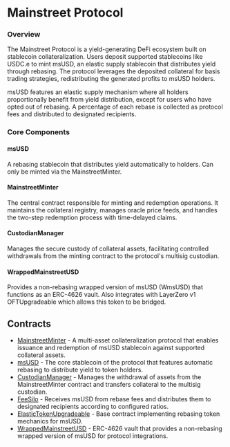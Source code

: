 # Mainstreet Protocol

### Overview
The Mainstreet Protocol is a yield-generating DeFi ecosystem built on stablecoin collateralization. Users deposit supported stablecoins like USDC.e to mint msUSD, an elastic supply stablecoin that distributes yield through rebasing. The protocol leverages the deposited collateral for basis trading strategies, redistributing the generated profits to msUSD holders.

msUSD features an elastic supply mechanism where all holders proportionally benefit from yield distribution, except for users who have opted out of rebasing. A percentage of each rebase is collected as protocol fees and distributed to designated recipients.

### Core Components
#### msUSD
A rebasing stablecoin that distributes yield automatically to holders. Can only be minted via the MainstreetMinter.

#### MainstreetMinter
The central contract responsible for minting and redemption operations. It maintains the collateral registry, manages oracle price feeds, and handles the two-step redemption process with time-delayed claims.

#### CustodianManager
Manages the secure custody of collateral assets, facilitating controlled withdrawals from the minting contract to the protocol's multisig custodian.

#### WrappedMainstreetUSD
Provides a non-rebasing wrapped version of msUSD (WmsUSD) that functions as an ERC-4626 vault. Also integrates with LayerZero v1 OFTUpgradeable which allows this token to be bridged.

## Contracts

- [MainstreetMinter](./src/MainstreetMinter.sol) - A multi-asset collateralization protocol that enables issuance and redemption of msUSD stablecoin against supported collateral assets.
- [msUSD](./src/msUSD.sol) - The core stablecoin of the protocol that features automatic rebasing to distribute yield to token holders.
- [CustodianManager](./src/CustodianManager.sol) - Manages the withdrawal of assets from the MainstreetMinter contract and transfers collateral to the multisig custodian.
- [FeeSilo](./src/FeeSilo.sol) - Receives msUSD from rebase fees and distributes them to designated recipients according to configured ratios.
- [ElasticTokenUpgradeable](./src/utils/ElasticTokenUpgradeable.sol) - Base contract implementing rebasing token mechanics for msUSD.
- [WrappedMainstreetUSD](./src/wrapped/WrappedMainstreetUSD.sol) - ERC-4626 vault that provides a non-rebasing wrapped version of msUSD for protocol integrations.